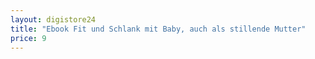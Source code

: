 ```yaml
---
layout: digistore24
title: "Ebook Fit und Schlank mit Baby, auch als stillende Mutter"
price: 9
---
```

